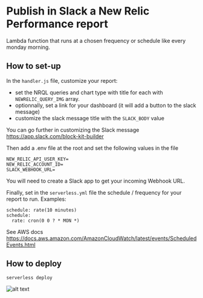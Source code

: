 # Publish in Slack a New Relic Performance report

Lambda function that runs at a chosen frequency or schedule like every monday morning.

## How to set-up

In the `handler.js` file, customize your report:
- set the NRQL queries and chart type with title for each with `NEWRELIC_QUERY_IMG` array.
- optionnally, set a link for your dashboard (it will add a button to the slack message)
- customize the slack message title with the `SLACK_BODY` value

You can go further in customizing the Slack message https://app.slack.com/block-kit-builder

Then add a .env file at the root and set the following values in the file
```
NEW_RELIC_API_USER_KEY=
NEW_RELIC_ACCOUNT_ID=
SLACK_WEBHOOK_URL=
```
You will need to create a Slack app to get your incoming Webhook URL.

Finally, set in the `serverless.yml` file the schedule / frequency for your report to run. Examples:
```
schedule: rate(10 minutes)
schedule: 
  rate: cron(0 0 ? * MON *) 
```

See AWS docs https://docs.aws.amazon.com/AmazonCloudWatch/latest/events/ScheduledEvents.html


## How to deploy

```serverless deploy```

![alt text](https://github.com/edevregille/newrelic-automated-slack-report/blob/master/report.png?raw=true)